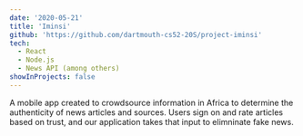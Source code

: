 ```yaml
---
date: '2020-05-21'
title: 'Iminsi'
github: 'https://github.com/dartmouth-cs52-20S/project-iminsi'
tech:
  - React
  - Node.js
  - News API (among others)
showInProjects: false
---
```


A mobile app created to crowdsource information in Africa to determine the authenticity of news articles and sources. Users sign on and rate articles based on trust, and our application takes that input to elimninate fake news.
